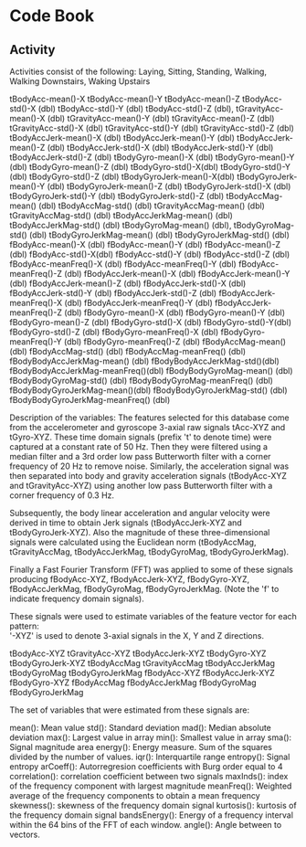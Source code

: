 # Code Book

## Activity
Activities consist of the following:
Laying, Sitting, Standing, Walking, Walking Downstairs, Waking Upstairs

tBodyAcc-mean()-X
tBodyAcc-mean()-Y
tBodyAcc-mean()-Z
tBodyAcc-std()-X (dbl) 
tBodyAcc-std()-Y (dbl)
tBodyAcc-std()-Z (dbl),
tGravityAcc-mean()-X (dbl)
tGravityAcc-mean()-Y (dbl)
tGravityAcc-mean()-Z (dbl)
tGravityAcc-std()-X (dbl)
tGravityAcc-std()-Y (dbl)
tGravityAcc-std()-Z (dbl)
tBodyAccJerk-mean()-X (dbl)
tBodyAccJerk-mean()-Y (dbl)
tBodyAccJerk-mean()-Z (dbl)
tBodyAccJerk-std()-X (dbl)
tBodyAccJerk-std()-Y (dbl)
tBodyAccJerk-std()-Z (dbl)
tBodyGyro-mean()-X (dbl)
tBodyGyro-mean()-Y (dbl)
tBodyGyro-mean()-Z (dbl)
tBodyGyro-std()-X(dbl)
tBodyGyro-std()-Y (dbl)
tBodyGyro-std()-Z (dbl)
tBodyGyroJerk-mean()-X(dbl)
tBodyGyroJerk-mean()-Y (dbl)
tBodyGyroJerk-mean()-Z (dbl)
tBodyGyroJerk-std()-X (dbl)
tBodyGyroJerk-std()-Y (dbl)
tBodyGyroJerk-std()-Z (dbl)
tBodyAccMag-mean() (dbl)
tBodyAccMag-std() (dbl)
tGravityAccMag-mean() (dbl)
tGravityAccMag-std() (dbl)
tBodyAccJerkMag-mean() (dbl)
tBodyAccJerkMag-std() (dbl)
tBodyGyroMag-mean() (dbl),
tBodyGyroMag-std() (dbl)
tBodyGyroJerkMag-mean() (dbl)
tBodyGyroJerkMag-std() (dbl)
fBodyAcc-mean()-X (dbl)
fBodyAcc-mean()-Y (dbl)
fBodyAcc-mean()-Z (dbl)
fBodyAcc-std()-X(dbl)
fBodyAcc-std()-Y (dbl)
fBodyAcc-std()-Z (dbl)
fBodyAcc-meanFreq()-X (dbl)
fBodyAcc-meanFreq()-Y (dbl)
fBodyAcc-meanFreq()-Z (dbl)
fBodyAccJerk-mean()-X (dbl)
fBodyAccJerk-mean()-Y (dbl)
fBodyAccJerk-mean()-Z (dbl)
fBodyAccJerk-std()-X (dbl)
fBodyAccJerk-std()-Y (dbl)
fBodyAccJerk-std()-Z (dbl)
fBodyAccJerk-meanFreq()-X (dbl)
fBodyAccJerk-meanFreq()-Y (dbl)
fBodyAccJerk-meanFreq()-Z (dbl)
fBodyGyro-mean()-X (dbl)
fBodyGyro-mean()-Y (dbl)
fBodyGyro-mean()-Z (dbl)
fBodyGyro-std()-X (dbl)
fBodyGyro-std()-Y(dbl)
fBodyGyro-std()-Z (dbl)
fBodyGyro-meanFreq()-X (dbl)
fBodyGyro-meanFreq()-Y (dbl)
fBodyGyro-meanFreq()-Z (dbl)
fBodyAccMag-mean() (dbl)
fBodyAccMag-std() (dbl)
fBodyAccMag-meanFreq() (dbl)
fBodyBodyAccJerkMag-mean() (dbl)
fBodyBodyAccJerkMag-std()(dbl)
fBodyBodyAccJerkMag-meanFreq()(dbl)
fBodyBodyGyroMag-mean() (dbl)
fBodyBodyGyroMag-std() (dbl)
fBodyBodyGyroMag-meanFreq() (dbl)
fBodyBodyGyroJerkMag-mean()(dbl)
fBodyBodyGyroJerkMag-std() (dbl)
fBodyBodyGyroJerkMag-meanFreq() (dbl)

Description of the variables:
The features selected for this database come from the accelerometer and gyroscope 3-axial raw signals tAcc-XYZ and tGyro-XYZ. These time domain signals (prefix 't' to denote time) were captured at a constant rate of 50 Hz. Then they were filtered using a median filter and a 3rd order low pass Butterworth filter with a corner frequency of 20 Hz to remove noise. Similarly, the acceleration signal was then separated into body and gravity acceleration signals (tBodyAcc-XYZ and tGravityAcc-XYZ) using another low pass Butterworth filter with a corner frequency of 0.3 Hz. 

Subsequently, the body linear acceleration and angular velocity were derived in time to obtain Jerk signals (tBodyAccJerk-XYZ and tBodyGyroJerk-XYZ). Also the magnitude of these three-dimensional signals were calculated using the Euclidean norm (tBodyAccMag, tGravityAccMag, tBodyAccJerkMag, tBodyGyroMag, tBodyGyroJerkMag). 

Finally a Fast Fourier Transform (FFT) was applied to some of these signals producing fBodyAcc-XYZ, fBodyAccJerk-XYZ, fBodyGyro-XYZ, fBodyAccJerkMag, fBodyGyroMag, fBodyGyroJerkMag. (Note the 'f' to indicate frequency domain signals). 

These signals were used to estimate variables of the feature vector for each pattern:  
'-XYZ' is used to denote 3-axial signals in the X, Y and Z directions.

tBodyAcc-XYZ
tGravityAcc-XYZ
tBodyAccJerk-XYZ
tBodyGyro-XYZ
tBodyGyroJerk-XYZ
tBodyAccMag
tGravityAccMag
tBodyAccJerkMag
tBodyGyroMag
tBodyGyroJerkMag
fBodyAcc-XYZ
fBodyAccJerk-XYZ
fBodyGyro-XYZ
fBodyAccMag
fBodyAccJerkMag
fBodyGyroMag
fBodyGyroJerkMag

The set of variables that were estimated from these signals are: 

mean(): Mean value
std(): Standard deviation
mad(): Median absolute deviation 
max(): Largest value in array
min(): Smallest value in array
sma(): Signal magnitude area
energy(): Energy measure. Sum of the squares divided by the number of values. 
iqr(): Interquartile range 
entropy(): Signal entropy
arCoeff(): Autorregresion coefficients with Burg order equal to 4
correlation(): correlation coefficient between two signals
maxInds(): index of the frequency component with largest magnitude
meanFreq(): Weighted average of the frequency components to obtain a mean frequency
skewness(): skewness of the frequency domain signal 
kurtosis(): kurtosis of the frequency domain signal 
bandsEnergy(): Energy of a frequency interval within the 64 bins of the FFT of each window.
angle(): Angle between to vectors.
